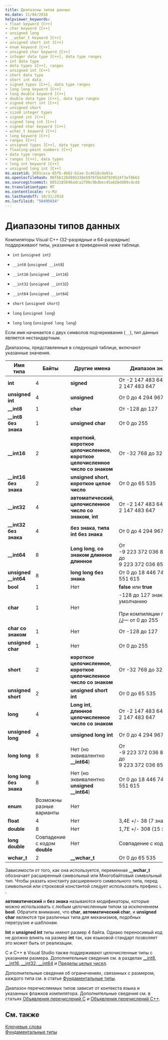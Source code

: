 ```yaml
---
title: Диапазоны типов данных
ms.date: 11/04/2016
helpviewer_keywords:
- float keyword [C++]
- char keyword [C++]
- unsigned long
- __wchar_t keyword [C++]
- unsigned short int [C++]
- enum keyword [C++]
- unsigned char keyword [C++]
- integer data type [C++], data type ranges
- int data type
- data types [C++], ranges
- unsigned int [C++]
- short data type
- short int data
- signed types [C++], data type ranges
- long long keyword [C++]
- long double keyword [C++]
- double data type [C++], data type ranges
- signed short int [C++]
- unsigned short
- sized integer types
- signed int [C++]
- signed long int [C++]
- signed char keyword [C++]
- wchar_t keyword [C++]
- long keyword [C++]
- ranges [C++]
- unsigned types [C++], data type ranges
- floating-point numbers [C++]
- data type ranges
- ranges [C++], data types
- long int keyword [C++]
- unsigned long int [C++]
ms.assetid: 3691ceca-05fb-4b82-b1ae-5c4618cda91a
ms.openlocfilehash: 88fbb128d995338e5976fbb3df939524f3ef8b63
ms.sourcegitcommit: 6052185696adca270bc9bdbec45a626dd89cdcdd
ms.translationtype: MT
ms.contentlocale: ru-RU
ms.lasthandoff: 10/31/2018
ms.locfileid: "50495034"
---
```

# <a name="data-type-ranges"></a>Диапазоны типов данных

Компиляторы Visual C++ (32-разрядные и 64-разрядные) поддерживают типы, указанные в приведенной ниже таблице.

- `int` (`unsigned int`)

- `__int8` (`unsigned __int8`)

- `__int16` (`unsigned __int16`)

- `__int32` (`unsigned __int32`)

- `__int64` (`unsigned __int64`)

- `short` (`unsigned short`)

- `long` (`unsigned long`)

- `long` `long` (`unsigned long long`)

Если имя начинается с двух символов подчеркивания (`__`), тип данных является нестандартным.

Диапазоны, представленные в следующей таблице, включают указанные значения.

|Имя типа|Байты|Другие имена|Диапазон значений|
|---------------|-----------|-----------------|---------------------|
|**int**|4|**signed**|От -2 147 483 648 до 2 147 483 647|
|**unsigned int**|4|**unsigned**|От 0 до 4 294 967 295|
|**__int8**|1|**char**|От -128 до 127|
|**__int8 без знака**|1|**unsigned char**|От 0 до 255|
|**__int16**|2|**короткий**, **короткое целочисленное**, **короткое целочисленное число со знаком**|От -32 768 до 32 767|
|**__int16 без знака**|2|**unsigned short**, **короткое целое число**|От 0 до 65 535|
|**__int32**|4|**автоматический**, **целочисленное число со знаком**, **int**|От -2 147 483 648 до 2 147 483 647|
|**__int32 без знака**|4|**без знака**, **типа int без знака**|От 0 до 4 294 967 295|
|**__int64**|8|**Long long**, **со знаком длинное длинное**|От -9 223 372 036 854 775 808 до 9 223 372 036 854 775 807|
|**unsigned __int64**|8|**long long без знака**|От 0 до 18 446 744 073 709 551 615|
|**bool**|1|Нет|**false** или **true**|
|**char**|1|Нет|-128 до 127 знаков по умолчанию<br /><br /> При компиляции при помощи [/J](../build/reference/j-default-char-type-is-unsigned.md)— от 0 до 255|
|**char со знаком**|1|Нет|От -128 до 127|
|**unsigned char**|1|Нет|От 0 до 255|
|**short**|2|**короткое целочисленное**, **короткое целочисленное число со знаком**|От -32 768 до 32 767|
|**unsigned short**|2|**unsigned short int**|От 0 до 65 535|
|**long**|4|**Long int**, **длинное целочисленное число со знаком**|От -2 147 483 648 до 2 147 483 647|
|**unsigned long**|4|**unsigned long int**|От 0 до 4 294 967 295|
|**long long**|8|Нет (но эквивалентно **__int64**)|От -9 223 372 036 854 775 808 до 9 223 372 036 854 775 807|
|**long long без знака**|8|Нет (но эквивалентно **unsigned __int64**)|От 0 до 18 446 744 073 709 551 615|
|**enum**|Возможны разные варианты|Нет| |
|**float**|4|Нет|3,4E +/- 38 (7 знаков)|
|**double**|8|Нет|1,7E +/- 308 (15 знаков)|
|**long double**|Совпадение с кодом **double**|Нет|Совпадение с кодом **double**|
|**wchar_t**|2|**__wchar_t**|От 0 до 65 535|

Зависимости от того, как она используется, переменная **__wchar_t** обозначает расширенный символьный или Многобайтовый символьный тип. Чтобы указать константу расширенного символьного типа, перед символьной или строковой константой следует использовать префикс `L` .

**автоматический** и **без знака** называются модификаторы, которые можно использовать с любым целочисленным типом за исключением **bool**. Обратите внимание, что **char**, **автоматический char**, и **unsigned char** являются три различных типа для механизмов, подобных перегрузке и шаблонам.

**Int** и **unsigned int** типы имеют размер 4 байта. Однако переносимый код не должно влиять на размер **int** так, как языковой стандарт позволяет это может быть от реализации.

C и C++ в Visual Studio также поддерживают целочисленные типы с указанием размера. Дополнительные сведения см. в разделах [__int8, \__int16, \__int32, \__int64](../cpp/int8-int16-int32-int64.md) и [Пределы целых чисел](../cpp/integer-limits.md).

Дополнительные сведения об ограничениях, связанных с размером, каждого типа см. в статье [Фундаментальные типы](../cpp/fundamental-types-cpp.md).

Диапазон перечисляемых типов зависит от контекста языка и указанных флажков компилятора. Дополнительные сведения см. в статьях [Объявления перечислений C](../c-language/c-enumeration-declarations.md) и [Объявления перечислений C++](../cpp/enumerations-cpp.md).

## <a name="see-also"></a>См. также

[Ключевые слова](../cpp/keywords-cpp.md)<br/>
[Фундаментальные типы](../cpp/fundamental-types-cpp.md)